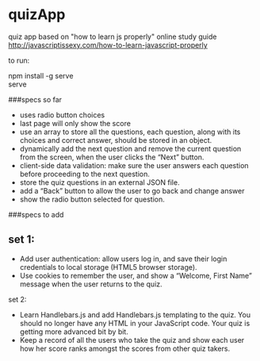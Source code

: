 # quizApp
quiz app based on "how to learn js properly" online study guide  
<http://javascriptissexy.com/how-to-learn-javascript-properly>

to run:

npm install -g serve  
serve

###specs so far
- uses radio button choices
- last page will only show the score
- use an array to store all the questions, each question, along with its choices and correct answer, should be stored in an object. 
- dynamically add the next question and remove the current question from the screen, when the user clicks the “Next” button.
- client-side data validation: make sure the user answers each question before proceeding to the next question.
- store the quiz questions in an external JSON file.
- add a “Back” button to allow the user to go back and change answer
- show the radio button selected for question.

###specs to add

set 1:
- 
- Add user authentication: allow users log in, and save their login credentials to local storage (HTML5 browser storage).
- Use cookies to remember the user, and show a “Welcome, First Name” message when the user returns to the quiz.

set 2:
- Learn Handlebars.js and add Handlebars.js templating to the quiz. You should no longer have any HTML in your JavaScript code. Your quiz is getting more advanced bit by bit.
- Keep a record of all the users who take the quiz and show each user how her score ranks amongst the scores from other quiz takers.